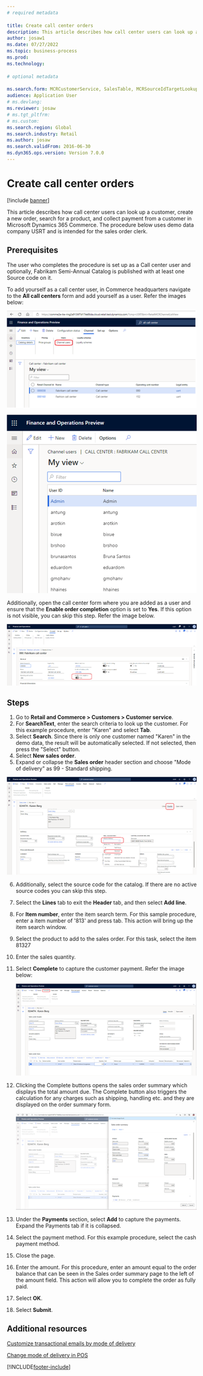 ```yaml
--- 
# required metadata 
 
title: Create call center orders
description: This article describes how call center users can look up a customer, create a new order, search for a product, and collect payment from a customer in Microsoft Dynamics 365 Commerce. 
author: josaw1
ms.date: 07/27/2022
ms.topic: business-process 
ms.prod:  
ms.technology:  
 
# optional metadata 
 
ms.search.form: MCRCustomerService, SalesTable, MCRSourceIdTargetLookup, MCRSalesQuickQuote, MCRSalesOrderRecap, MCRCustPaymDialog, MCRCustPaymLookup   
audience: Application User 
# ms.devlang:  
ms.reviewer: josaw
# ms.tgt_pltfrm:  
# ms.custom:  
ms.search.region: Global
ms.search.industry: Retail
ms.author: josaw
ms.search.validFrom: 2016-06-30 
ms.dyn365.ops.version: Version 7.0.0 
---
```

# Create call center orders

[!include [banner](../includes/banner.md)]

This article describes how call center users can look up a customer, create a new order, search for a product, and collect payment from a customer in Microsoft Dynamics 365 Commerce. The procedure below uses demo data company USRT and is intended for the sales order clerk. 

## Prerequisites

The user who completes the procedure is set up as a Call center user and optionally, Fabrikam Semi-Annual Catalog is published with at least one Source code on it. 

To add yourself as a call center user, in Commerce headquarters navigate to the **All call centers** form and add yourself as a user. Refer the images below:


![View call center users](../media/View_Callcenter_Users.png)


![Add a call center user](../media/Add_Callcenter_User.png)


Additionally, open the call center form where you are added as a user and ensure that the **Enable order completion** option is set to **Yes**. If this option is not visible, you can skip this step. Refer the image below.

![Enable order completion](../media/Order_Completion.png "Enable Order completion configuration")

## Steps
 
1. Go to **Retail and Commerce \> Customers \> Customer service**.
2. For **SearchText**, enter the search criteria to look up the customer. For this example procedure, enter "Karen" and select **Tab**.  
3. Select **Search**. Since there is only one customer named "Karen" in the demo data, the result will be automatically selected. If not selected, then press the "Select" button.  
4. Select **New sales order**.
5. Expand or collapse the **Sales order** header section and choose "Mode of delivery" as 99 - Standard shipping.

![Select a mode of delivery](../media/Select_Mode_of_Delivery.png)
  
6. Additionally, select the source code for the catalog. If there are no active source codes you can skip this step.   
7. Select the **Lines** tab to exit the **Header** tab, and then select **Add line**.
8. For **Item number**, enter the item search term. For this sample procedure, enter a item number of '813' and press tab. This action will bring up the item search window.  
9. Select the product to add to the sales order. For this task, select the item 81327
10. Enter the sales quantity.
11. Select **Complete** to capture the customer payment. Refer the image below:

    ![Press Complete button](../media/Complete_button.png)

12. Clicking the Complete buttons opens the sales order summary which displays the total amount due. The Complete button also triggers the calculation for any charges such as shipping, handling etc. and they are displayed on the order summary form.

    ![View order summary](../media/order_summary.png)
    
13. Under the **Payments** section, select **Add** to capture the payments. Expand the Payments tab if it is collapsed.   
14. Select the payment method. For this example procedure, select the cash payment method.  
15. Close the page.
16. Enter the amount. For this procedure, enter an amount equal to the order balance that can be seen in the Sales order summary page to the left of the amount field. This action will allow you to complete the order as fully paid.  
17. Select **OK**.
18. Select **Submit**.
    
## Additional resources

[Customize transactional emails by mode of delivery](../customize-email-delivery-mode.md)

[Change mode of delivery in POS](../pos-change-delivery-mode.md)



[!INCLUDE[footer-include](../../includes/footer-banner.md)]
